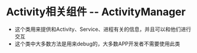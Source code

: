 # Activity相关组件 -- ActivityManager

- 这个类用来提供和Activity、Service、进程有关的信息，并且可以和他们进行交互
- 这个类中大多数方法是用来debug的，大多数APP开发者不需要使用此类


